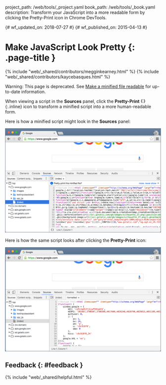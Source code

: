 project_path: /web/tools/_project.yaml
book_path: /web/tools/_book.yaml
description: Transform your JavaScript into a more readable form by clicking  the Pretty-Print icon in Chrome DevTools.

{# wf_updated_on: 2018-07-27 #}
{# wf_published_on: 2015-04-13 #}

# Make JavaScript Look Pretty {: .page-title }

{% include "web/_shared/contributors/megginkearney.html" %}
{% include "web/_shared/contributors/kaycebasques.html" %}

Warning: This page is deprecated. See [Make a minified file
readable](reference#format) for up-to-date information.

When viewing a script in the **Sources** panel, click the **Pretty-Print**
![the pretty-print icon](imgs/prettyprint-icon.png){:.inline}
icon to transform a minified script into a more human-readable form.

Here is how a minified script might look in the **Sources** panel:

![a minified script](imgs/pretty-print-off.jpg)

Here is how the same script looks after clicking the **Pretty-Print** icon:

![a minified script after pretty print](imgs/pretty-print-on.jpg)

## Feedback {: #feedback }

{% include "web/_shared/helpful.html" %}
